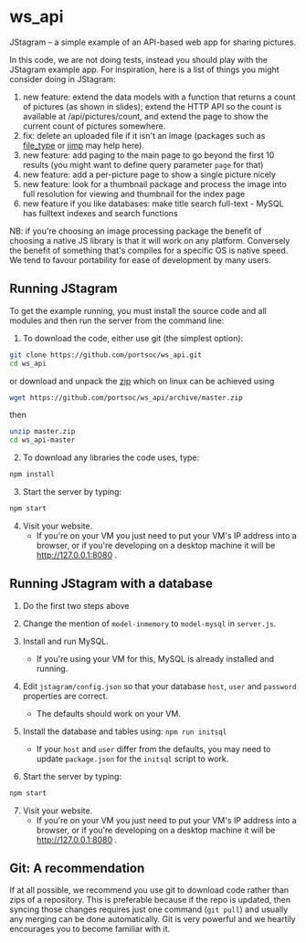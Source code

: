 ws_api
======

JStagram – a simple example of an API-based web app for sharing pictures.

In this code, we are not doing tests, instead you should play with the JStagram example app. For inspiration, here is a list of things you might consider doing in JStagram:


 1. new feature: extend the data models with a function that returns a count of pictures (as shown in slides); extend the HTTP API so the count is available at /api/pictures/count, and extend the page to show the current count of pictures somewhere.
 1. fix: delete an uploaded file if it isn't an image (packages such as [file_type](https://www.npmjs.com/package/file-type) or [jimp](https://www.npmjs.com/package/jimp) may help here).
 2. new feature: add paging to the main page to go beyond the first 10 results (you might want to define query parameter `page` for that)
 3. new feature: add a per-picture page to show a single picture nicely
 4. new feature: look for a thumbnail package and process the image into full resolution for viewing and thumbnail for the index page
 5. new feature if you like databases: make title search full-text - MySQL has fulltext indexes and search functions

NB: if you're choosing an image processing package the benefit of choosing a native JS library is that it will work on any platform.  Conversely the benefit of something that's compiles for a specific OS is native speed.  We tend to favour portability for ease of development by many users.

Running JStagram
----------------

To get the example running, you must install the source code and all modules and then run the server from the command line:

1. To download the code, either use git (the simplest option):

  ```bash
  git clone https://github.com/portsoc/ws_api.git
  cd ws_api
  ```
  or download and unpack the [zip](https://github.com/portsoc/ws_api/archive/master.zip)
  which on linux can be achieved using
  ```bash
  wget https://github.com/portsoc/ws_api/archive/master.zip
  ```
  then
  ```bash
  unzip master.zip
  cd ws_api-master
  ```

2. To download any libraries the code uses, type:

  ```bash
  npm install
  ```

3. Start the server by typing:

  ```bash
  npm start
  ```

4. Visit your website.
    * If you're on your VM you just need to put your VM's IP address into a browser, or if you're developing on a desktop machine it will be http://127.0.0.1:8080 .


Running JStagram with a database
--------------------------------

1. Do the first two steps above

2. Change the mention of `model-inmemory` to `model-mysql` in `server.js`.

3. Install and run MySQL.
    * If you're using your VM for this, MySQL is already installed and running.

4. Edit `jstagram/config.json` so that your database `host`, `user` and `password` properties are correct.
    * The defaults should work on your VM.

5. Install the database and tables using: `npm run initsql`
    * If your `host` and `user` differ from the defaults, you may need to update `package.json` for the `initsql` script to work.

6. Start the server by typing:

  ```bash
  npm start
  ```

7. Visit your website.
    * If you're on your VM you just need to put your VM's IP address into a browser, or if you're developing on a desktop machine it will be http://127.0.0.1:8080 .

Git: A recommendation
----------------------
If at all possible, we recommend you use git to download code rather than zips of a repository.  This is preferable because if the repo is updated, then syncing those changes requires just one command (`git pull`) and usually any merging can be done automatically.  Git is very powerful and we heartily encourages you to become familiar with it.
